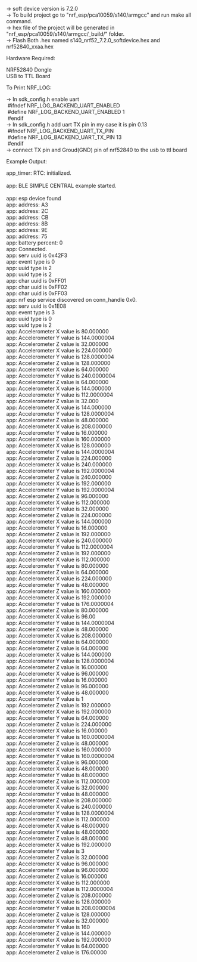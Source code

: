 -> soft device version is 7.2.0<br />
-> To build project go to "nrf_esp/pca10059/s140/armgcc" and run make all command.<br />
-> hex file of the project will be generated in "nrf_esp/pca10059/s140/armgcc/_build/" folder.<br />
-> Flash Both .hex named s140_nrf52_7.2.0_softdevice.hex and nrf52840_xxaa.hex<br />

Hardware Required:<br />

NRF52840 Dongle<br />
USB to TTL Board<br />

To Print NRF_LOG:<br />

-> In sdk_config.h enable uart<br />
 &nbsp;#ifndef NRF_LOG_BACKEND_UART_ENABLED<br />
 &nbsp;#define NRF_LOG_BACKEND_UART_ENABLED 1<br />
 &nbsp;#endif<br />
-> In sdk_config.h add uart TX pin in my case it is pin 0.13<br />
&nbsp;#ifndef NRF_LOG_BACKEND_UART_TX_PIN<br />
&nbsp;#define NRF_LOG_BACKEND_UART_TX_PIN 13<br />
&nbsp;#endif<br />
-> connect TX pin and Groud(GND) pin of nrf52840 to the usb to ttl board<br />	

Example Output:<br />

<info> app_timer: RTC: initialized.<br />     
<info> app: BLE SIMPLE CENTRAL example started.<br />     
<info> app: esp device found<br />
<info> app: address: A3<br />
<info> app: address: 2C<br />
<info> app: address: CB<br />
<info> app: address: 8B<br />
<info> app: address: 9E<br />
<info> app: address: 75<br />
<info> app: battery percent: 0<br />
<info> app: Connected.<br />
<info> app: serv uuid is 0x42F3<br />
<info> app: event type is  0<br />
<info> app: uuid type is  2<br />
<info> app: uuid type is  2<br />
<info> app: char uuid is 0xFF01<br />
<info> app: char uuid is 0xFF02<br />
<info> app: char uuid is 0xFF03<br />
<info> app: nrf esp service discovered on conn_handle 0x0.<br />
<info> app: serv uuid is 0x1E08<br />
<info> app: event type is  3<br />
<info> app: uuid type is  0<br />
<info> app: uuid type is  2<br />
<info> app: Accelerometer X value is 80.000000<br />
<info> app: Accelerometer Y value is 144.0000004<br />
<info> app: Accelerometer Z value is 32.000000<br />
<info> app: Accelerometer X value is 224.000000<br />
<info> app: Accelerometer Y value is 128.0000004<br />
<info> app: Accelerometer Z value is 128.000000<br />
<info> app: Accelerometer X value is 64.000000<br />
<info> app: Accelerometer Y value is 240.0000004<br />
<info> app: Accelerometer Z value is 64.000000<br />
<info> app: Accelerometer X value is 144.000000<br />
<info> app: Accelerometer Y value is 112.0000004<br />
<info> app: Accelerometer Z value is 32.000<br />
<info> app: Accelerometer X value is 144.000000<br />
<info> app: Accelerometer Y value is 128.0000004<br />
<info> app: Accelerometer Z value is 48.000000<br />
<info> app: Accelerometer X value is 208.000000<br />
<info> app: Accelerometer Y value is 16.000000<br />
<info> app: Accelerometer Z value is 160.000000<br />
<info> app: Accelerometer X value is 128.000000<br />
<info> app: Accelerometer Y value is 144.0000004<br />
<info> app: Accelerometer Z value is 224.000000<br />
<info> app: Accelerometer X value is 240.000000<br />
<info> app: Accelerometer Y value is 192.0000004<br />
<info> app: Accelerometer Z value is 240.000000<br />
<info> app: Accelerometer X value is 192.000000<br />
<info> app: Accelerometer Y value is 192.0000004<br />
<info> app: Accelerometer Z value is 96.000000<br />
<info> app: Accelerometer X value is 112.000000<br />
<info> app: Accelerometer Y value is 32.000000<br />
<info> app: Accelerometer Z value is 224.000000<br />
<info> app: Accelerometer X value is 144.000000<br />
<info> app: Accelerometer Y value is 16.000000<br />
<info> app: Accelerometer Z value is 192.000000<br />
<info> app: Accelerometer X value is 240.000000<br />
<info> app: Accelerometer Y value is 112.0000004<br />
<info> app: Accelerometer Z value is 192.000000<br />
<info> app: Accelerometer X value is 112.000000<br />
<info> app: Accelerometer Y value is 80.000000<br />
<info> app: Accelerometer Z value is 64.000000<br />
<info> app: Accelerometer X value is 224.000000<br />
<info> app: Accelerometer Y value is 48.000000<br />
<info> app: Accelerometer Z value is 160.000000<br />
<info> app: Accelerometer X value is 192.000000<br />
<info> app: Accelerometer Y value is 176.0000004<br />
<info> app: Accelerometer Z value is 80.000000<br />
<info> app: Accelerometer X value is 96.00<br />
<info> app: Accelerometer Y value is 144.0000004<br />
<info> app: Accelerometer Z value is 48.000000<br />
<info> app: Accelerometer X value is 208.000000<br />
<info> app: Accelerometer Y value is 64.000000<br />
<info> app: Accelerometer Z value is 64.000000<br />
<info> app: Accelerometer X value is 144.000000<br />
<info> app: Accelerometer Y value is 128.0000004<br />
<info> app: Accelerometer Z value is 16.000000<br />
<info> app: Accelerometer X value is 96.000000<br />
<info> app: Accelerometer Y value is 16.000000<br />
<info> app: Accelerometer Z value is 96.000000<br />
<info> app: Accelerometer X value is 48.000000<br />
<info> app: Accelerometer Y value is 1<br />
<info> app: Accelerometer Z value is 192.000000<br />
<info> app: Accelerometer X value is 192.000000<br />
<info> app: Accelerometer Y value is 64.000000<br />
<info> app: Accelerometer Z value is 224.000000<br />
<info> app: Accelerometer X value is 16.000000<br />
<info> app: Accelerometer Y value is 160.0000004<br />
<info> app: Accelerometer Z value is 48.000000<br />
<info> app: Accelerometer X value is 160.000000<br />
<info> app: Accelerometer Y value is 160.0000004<br />
<info> app: Accelerometer Z value is 96.000000<br />
<info> app: Accelerometer X value is 48.000000<br />
<info> app: Accelerometer Y value is 48.000000<br />
<info> app: Accelerometer Z value is 112.000000<br />
<info> app: Accelerometer X value is 32.000000<br />
<info> app: Accelerometer Y value is 48.000000<br />
<info> app: Accelerometer Z value is 208.000000<br />
<info> app: Accelerometer X value is 240.000000<br />
<info> app: Accelerometer Y value is 128.0000004<br />
<info> app: Accelerometer Z value is 112.000000<br />
<info> app: Accelerometer X value is 48.000000<br />
<info> app: Accelerometer Y value is 48.000000<br />
<info> app: Accelerometer Z value is 48.000000<br />
<info> app: Accelerometer X value is 192.000000<br />
<info> app: Accelerometer Y value is 3<br />
<info> app: Accelerometer Z value is 32.000000<br />
<info> app: Accelerometer X value is 96.000000<br />
<info> app: Accelerometer Y value is 96.000000<br />
<info> app: Accelerometer Z value is 16.000000<br />
<info> app: Accelerometer X value is 112.000000<br />
<info> app: Accelerometer Y value is 112.0000004<br />
<info> app: Accelerometer Z value is 208.000000<br />
<info> app: Accelerometer X value is 128.000000<br />
<info> app: Accelerometer Y value is 208.0000004<br />
<info> app: Accelerometer Z value is 128.000000<br />
<info> app: Accelerometer X value is 32.000000<br />
<info> app: Accelerometer Y value is 160<br />
<info> app: Accelerometer Z value is 144.000000<br />
<info> app: Accelerometer X value is 192.000000<br />
<info> app: Accelerometer Y value is 64.000000<br />
<info> app: Accelerometer Z value is 176.00000<br />
